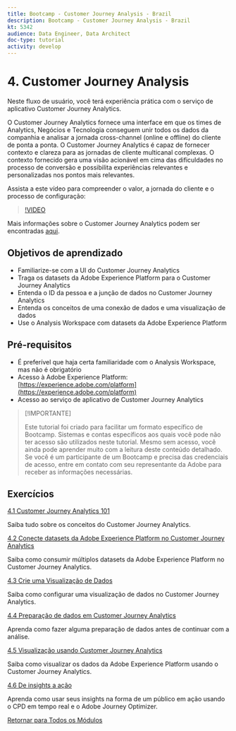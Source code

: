 ```yaml
---
title: Bootcamp - Customer Journey Analysis - Brazil
description: Bootcamp - Customer Journey Analysis - Brazil
kt: 5342
audience: Data Engineer, Data Architect
doc-type: tutorial
activity: develop
---
```

# 4. Customer Journey Analysis

Neste fluxo de usuário, você terá experiência prática com o serviço de aplicativo Customer Journey Analytics. 

O Customer Journey Analytics fornece uma interface em que os times de Analytics, Negócios e Tecnologia conseguem unir todos os dados da companhia e analisar a jornada cross-channel (online e offline) do cliente de ponta a ponta. O Customer Journey Analytics é capaz de fornecer contexto e clareza para as jornadas de cliente multicanal complexas. O contexto fornecido gera uma visão acionável em cima das dificuldades no processo de conversão e possibilita experiências relevantes e personalizadas nos pontos mais relevantes. 

Assista a este vídeo para compreender o valor, a jornada do cliente e o processo de configuração: 

>[!VIDEO](https://video.tv.adobe.com/v/327188?quality=12&learn=on)

Mais informações sobre o Customer Journey Analytics podem ser encontradas [aqui](https://spark.adobe.com/page/t62eiRu9l6iWJ/).

## Objetivos de aprendizado 

- Familiarize-se com a UI do Customer Journey Analytics
- Traga os datasets da Adobe Experience Platform para o Customer Journey Analytics 
- Entenda o ID da pessoa e a junção de dados no Customer Journey Analytics
- Entenda os conceitos de uma conexão de dados e uma visualização de dados
- Use o Analysis Workspace com datasets da Adobe Experience Platform

## Pré-requisitos

- É preferível que haja certa familiaridade com o Analysis Workspace, mas não é obrigatório
- Acesso à Adobe Experience Platform: [https://experience.adobe.com/platform](https://experience.adobe.com/platform) 
- Acesso ao serviço de aplicativo de Customer Journey Analytics

>[!IMPORTANTE]
>
>Este tutorial foi criado para facilitar um formato específico de Bootcamp. Sistemas e contas específicos aos quais você pode não ter acesso são utilizados neste tutorial. Mesmo sem acesso, você ainda pode aprender muito com a leitura deste conteúdo detalhado. Se você é um participante de um Bootcamp e precisa das credenciais de acesso, entre em contato com seu representante da Adobe para receber as informações necessárias. 

## Exercícios

[4.1 Customer Journey Analytics 101](./ex1.md)

Saiba tudo sobre os conceitos do Customer Journey Analytics. 

[4.2 Conecte datasets da Adobe Experience Platform no Customer Journey Analytics](./ex2.md)

Saiba como consumir múltiplos datasets da Adobe Experience Platform no Customer Journey Analytics.

[4.3  Crie uma Visualização de Dados](./ex3.md)

Saiba como configurar uma visualização de dados no Customer Journey Analytics.

[4.4 Preparação de dados em Customer Journey Analytics](./ex4.md)

Aprenda como fazer alguma preparação de dados antes de continuar com a análise.

[4.5 Visualização usando Customer Journey Analytics](./ex5.md)

Saiba como visualizar os dados da Adobe Experience Platform usando o Customer Journey Analytics. 

[4.6 De insights a ação](./ex6.md)

Aprenda como usar seus insights na forma de um público em ação usando o CPD em tempo real e o Adobe Journey Optimizer.

[Retornar para Todos os Módulos](../../overview.md)
